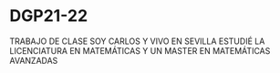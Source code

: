 # DGP21-22
TRABAJO DE CLASE
SOY CARLOS Y VIVO EN SEVILLA
ESTUDIÉ LA LICENCIATURA EN MATEMÁTICAS Y UN MASTER EN MATEMÁTICAS AVANZADAS
